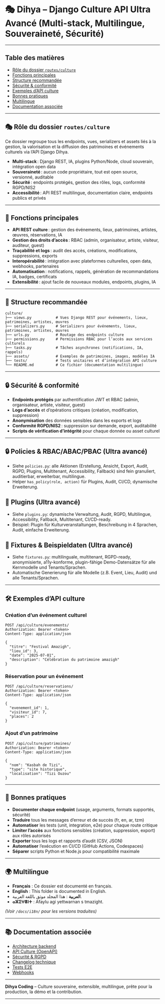# 🎭 Dihya – Django Culture API Ultra Avancé (Multi-stack, Multilingue, Souveraineté, Sécurité)

---

## Table des matières

- [Rôle du dossier `routes/culture`](#rôle-du-dossier-routesculture)
- [Fonctions principales](#fonctions-principales)
- [Structure recommandée](#structure-recommandée)
- [Sécurité & conformité](#sécurité--conformité)
- [Exemples d’API culture](#exemples-dapi-culture)
- [Bonnes pratiques](#bonnes-pratiques)
- [Multilingue](#multilingue)
- [Documentation associée](#documentation-associée)

---

## 🎭 Rôle du dossier `routes/culture`

Ce dossier regroupe tous les endpoints, vues, serializers et assets liés à la gestion, la valorisation et la diffusion des patrimoines et événements culturels via l’API Django Dihya.

- **Multi-stack** : Django REST, IA, plugins Python/Node, cloud souverain, intégration open data
- **Souveraineté** : aucun code propriétaire, tout est open source, versionné, auditable
- **Sécurité** : endpoints protégés, gestion des rôles, logs, conformité RGPD/NIS2
- **Accessibilité** : API REST multilingue, documentation claire, endpoints publics et privés

---

## 🧠 Fonctions principales

- **API REST culture** : gestion des événements, lieux, patrimoines, artistes, œuvres, réservations, IA
- **Gestion des droits d’accès** : RBAC (admin, organisateur, artiste, visiteur, auditeur, guest)
- **Traçabilité et logs** : audit des accès, créations, modifications, suppressions, exports
- **Interopérabilité** : intégration avec plateformes culturelles, open data, webhooks, partenaires
- **Automatisation** : notifications, rappels, génération de recommandations IA, badges, certificats
- **Extensibilité** : ajout facile de nouveaux modules, endpoints, plugins, IA

---

## 📁 Structure recommandée

```
culture/
├── views.py           # Vues Django REST pour événements, lieux, patrimoines, artistes, œuvres
├── serializers.py     # Serializers pour événements, lieux, patrimoines, artistes, œuvres
├── urls.py            # Routage des endpoints culture
├── permissions.py     # Permissions RBAC pour l’accès aux services culturels
├── tasks.py           # Tâches asynchrones (notifications, IA, rappels)
├── assets/            # Exemples de patrimoines, images, modèles IA
├── tests/             # Tests unitaires et d’intégration API culture
└── README.md          # Ce fichier (documentation multilingue)
```

---

## 🔒 Sécurité & conformité

- **Endpoints protégés** par authentification JWT et RBAC (admin, organisateur, artiste, visiteur, guest)
- **Logs d’accès** et d’opérations critiques (création, modification, suppression)
- **Anonymisation** des données sensibles dans les exports et logs
- **Conformité RGPD/NIS2** : suppression sur demande, export, auditabilité
- **Scripts de vérification d’intégrité** pour chaque donnée ou asset culturel

---

## 🔒 Policies & RBAC/ABAC/PBAC (Ultra avancé)
- Siehe `policies.py`: alle Aktionen (Erstellung, Ansicht, Export, Audit, RGPD, Plugins, Multitenant, Accessibility, Fallback) sind fein granuliert, auditierbar, erweiterbar, multilingue.
- Helper `has_policy(role, action)` für Plugins, Audit, CI/CD, dynamische Erweiterung.

## 🧩 Plugins (Ultra avancé)
- Siehe `plugins.py`: dynamische Verwaltung, Audit, RGPD, Multilingue, Accessibility, Fallback, Multitenant, CI/CD-ready.
- Beispiel: Plugin für Kulturveranstaltungen, Beschreibung in 4 Sprachen, Audit, einfache Erweiterung.

## 🧪 Fixtures & Beispieldaten (Ultra avancé)
- Siehe `fixtures.py`: multilinguale, multitenant, RGPD-ready, anonymisierte, a11y-konforme, plugin-fähige Demo-Datensätze für alle Kernmodelle und Tenants/Sprachen.
- Automatische Generierung für alle Modelle (z.B. Event, Lieu, Audit) und alle Tenants/Sprachen.

---

## 🛠️ Exemples d’API culture

### Création d’un événement culturel

```http
POST /api/culture/evenements/
Authorization: Bearer <token>
Content-Type: application/json

{
  "titre": "Festival Amazigh",
  "lieu_id": 3,
  "date": "2025-07-01",
  "description": "Célébration du patrimoine amazigh"
}
```

### Réservation pour un événement

```http
POST /api/culture/reservations/
Authorization: Bearer <token>
Content-Type: application/json

{
  "evenement_id": 1,
  "visiteur_id": 7,
  "places": 2
}
```

### Ajout d’un patrimoine

```http
POST /api/culture/patrimoines/
Authorization: Bearer <token>
Content-Type: application/json

{
  "nom": "Kasbah de Tizi",
  "type": "site historique",
  "localisation": "Tizi Ouzou"
}
```

---

## 📝 Bonnes pratiques

- **Documenter chaque endpoint** (usage, arguments, formats supportés, sécurité)
- **Traduire** tous les messages d’erreur et de succès (fr, en, ar, tzm)
- **Automatiser** les tests (unit, integration, e2e) pour chaque route critique
- **Limiter l’accès** aux fonctions sensibles (création, suppression, export) aux rôles autorisés
- **Exporter** tous les logs et rapports d’audit (CSV, JSON)
- **Automatiser** l’exécution en CI/CD (GitHub Actions, Codespaces)
- **Séparer** scripts Python et Node.js pour compatibilité maximale

---

## 🌍 Multilingue

- **Français** : Ce dossier est documenté en français.
- **English** : This folder is documented in English.
- **العربية** : هذا المجلد موثق باللغة العربية.
- **ⴰⵣⵉⵖⴻⵏⵜ** : Afaylu agi yettwarnan s tmazight.

*(Voir `/docs/i18n/` pour les versions traduites)*

---

## 📚 Documentation associée

- [Architecture backend](../../../../docs/architecture.md)
- [API Culture (OpenAPI)](../../../../docs/openapi.yaml)
- [Sécurité & RGPD](../../../../SECURITY.md)
- [Changelog technique](../../../../TECHNICAL_CHANGELOG.md)
- [Tests E2E](../../../../E2E_TESTS_GUIDE.md)
- [Webhooks](../../../../WEBHOOKS_GUIDE.md)

---

**Dihya Coding** – Culture souveraine, extensible, multilingue, prête pour la production, la démo et la contribution.

---
